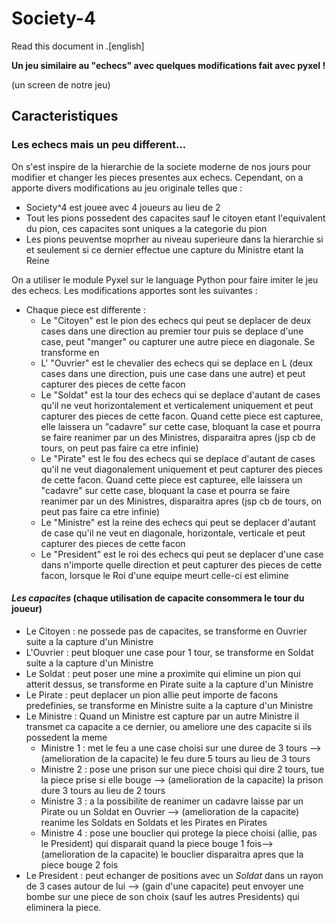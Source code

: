 # Society-4

Read this document in .[english]

**Un jeu similaire au "echecs" avec quelques modifications fait avec pyxel !**

(un screen de notre jeu)

## Caracteristiques

### Les echecs mais un peu different...

On s'est inspire de la hierarchie de la societe moderne de nos jours pour modifier et changer les pieces presentes aux echecs.
Cependant, on a apporte divers modifications au jeu originale telles que :
  - Society^4 est jouee avec 4 joueurs au lieu de 2
  - Tout les pions possedent des capacites sauf le citoyen etant l'equivalent du pion, ces capacites sont uniques a la categorie du pion
  - Les pions peuventse moprher au niveau superieure dans la hierarchie si et seulement si ce dernier effectue une capture du Ministre etant la Reine



On a utiliser le module Pyxel sur le language Python pour faire imiter le jeu des echecs. Les modifications apportes sont les suivantes :
  - Chaque piece est differente :
    - Le "Citoyen" est le pion des echecs qui peut se deplacer de deux cases dans une direction au premier tour puis se deplace d'une case, peut "manger" ou capturer une autre piece en diagonale. Se transforme en 
    - L' "Ouvrier" est le chevalier des echecs qui se deplace en L (deux cases dans une direction, puis une case dans une autre) et peut capturer des pieces de cette facon
    - Le "Soldat" est la tour des echecs qui se deplace d'autant de cases qu'il ne veut horizontalement et verticalement uniquement et peut capturer des pieces de cette facon. Quand cette piece est capturee, elle laissera un "cadavre" sur cette case, bloquant la case et pourra se faire reanimer par un des Ministres, disparaitra apres (jsp cb de tours, on peut pas faire ca etre infinie) 
    - Le "Pirate" est le fou des echecs qui se deplace d'autant de cases qu'il ne veut diagonalement uniquement et peut capturer des pieces de cette facon. Quand cette piece est capturee, elle laissera un "cadavre" sur cette case, bloquant la case et pourra se faire reanimer par un des Ministres, disparaitra apres (jsp cb de tours, on peut pas faire ca etre infinie) 
    - Le "Ministre" est la reine des echecs qui peut se deplacer d'autant de case qu'il ne veut en diagonale, horizontale, verticale et peut capturer des pieces de cette facon
    - Le "President" est le roi des echecs qui peut se deplacer d'une case dans n'importe quelle direction et peut capturer des pieces de cette facon, lorsque le Roi d'une equipe meurt celle-ci est elimine



#### _Les capacites_ (chaque utilisation de capacite consommera le tour du joueur)
  - Le Citoyen : ne possede pas de capacites, se transforme en Ouvrier suite a la capture d'un Ministre
  - L'Ouvrier : peut bloquer une case pour 1 tour, se transforme en Soldat suite a la capture d'un Ministre
  - Le Soldat : peut poser une mine a proximite qui elimine un pion qui atterit dessus, se transforme en Pirate suite a la capture d'un Ministre
  - Le Pirate : peut deplacer un pion allie peut importe de facons predefinies, se transforme en Ministre suite a la capture d'un Ministre
  - Le Ministre : Quand un Ministre est capture par un autre Ministre il transmet ca capacite a ce dernier, ou ameliore une des capacite si ils possedent la meme
      - Ministre 1 : met le feu a une case choisi sur une duree de 3 tours --> (amelioration de la capacite) le feu dure 5 tours au lieu de 3 tours
      - Ministre 2 : pose une prison sur une piece choisi qui dire 2 tours, tue la piece prise si elle bouge --> (amelioration de la capacite) la prison dure 3 tours au lieu de 2 tours
      - Ministre 3 : a la possibilite de reanimer un cadavre laisse par un Pirate ou un Soldat en Ouvrier --> (amelioration de la capacite) reanime les Soldats en Soldats et les Pirates en Pirates
      - Ministre 4 : pose une bouclier qui protege la piece choisi (allie, pas le President) qui disparait quand la piece bouge 1 fois--> (amelioration de la capacite) le bouclier disparaitra apres que la piece bouge 2 fois
  - Le President : peut echanger de positions avec un *Soldat* dans un rayon de 3 cases autour de lui --> (gain d'une capacite) peut envoyer une bombe sur une piece de son choix (sauf les autres Presidents) qui eliminera la piece.
